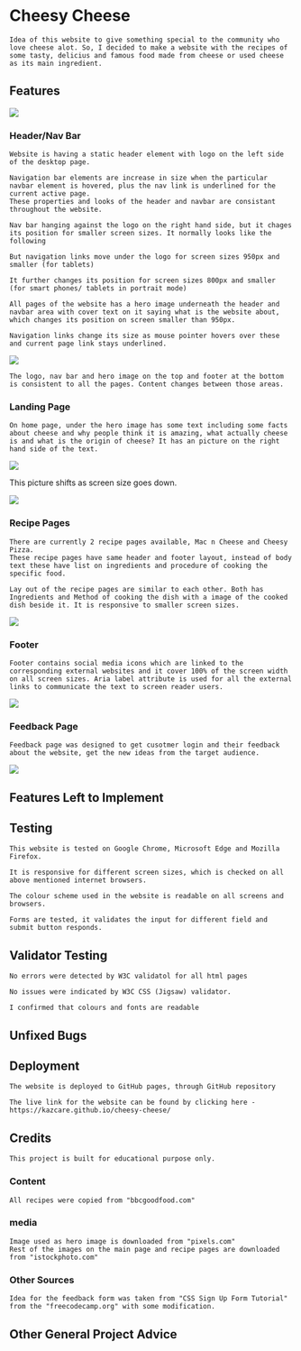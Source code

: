 # Cheesy Cheese
    Idea of this website to give something special to the community who love cheese alot. So, I decided to make a website with the recipes of some tasty, delicius and famous food made from cheese or used cheese as its main ingredient.
## Features

<img src="assets/images/responsive-main.png">

### Header/Nav Bar

    Website is having a static header element with logo on the left side of the desktop page.

    Navigation bar elements are increase in size when the particular navbar element is hovered, plus the nav link is underlined for the current active page.
    These properties and looks of the header and navbar are consistant throughout the website.

    Nav bar hanging against the logo on the right hand side, but it chages its position for smaller screen sizes. It normally looks like the following
    
    But navigation links move under the logo for screen sizes 950px and smaller (for tablets)

    It further changes its position for screen sizes 800px and smaller (for smart phones/ tablets in portrait mode)

    All pages of the website has a hero image underneath the header and navbar area with cover text on it saying what is the website about, which changes its position on screen smaller than 950px.

    Navigation links change its size as mouse pointer hovers over these and current page link stays underlined.
<img src="assets/images/nav-bar-hover.png">



    The logo, nav bar and hero image on the top and footer at the bottom is consistent to all the pages. Content changes between those areas. 

### Landing Page

    On home page, under the hero image has some text including some facts about cheese and why people think it is amazing, what actually cheese is and what is the origin of cheese? It has an picture on the right hand side of the text. 

<img src="assets/images/home-body.png">

This picture shifts as screen size goes down.

<img src="assets/images/home-body-800px.png">

### Recipe Pages
    There are currently 2 recipe pages available, Mac n Cheese and Cheesy Pizza.
    These recipe pages have same header and footer layout, instead of body text these have list on ingredients and procedure of cooking the specific food.

    Lay out of the recipe pages are similar to each other. Both has Ingredients and Method of cooking the dish with a image of the cooked dish beside it. It is responsive to smaller screen sizes.

<img src="assets/images/recipe-page.png">

### Footer

    Footer contains social media icons which are linked to the corresponding external websites and it cover 100% of the screen width on all screen sizes. Aria label attribute is used for all the external links to communicate the text to screen reader users. 

<img src="assets/images/footer.png">

### Feedback Page
    Feedback page was designed to get cusotmer login and their feedback about the website, get the new ideas from the target audience.

<img src="assets/images/feedback.png">

## Features Left to Implement

## Testing
    This website is tested on Google Chrome, Microsoft Edge and Mozilla Firefox.

    It is responsive for different screen sizes, which is checked on all above mentioned internet browsers.

    The colour scheme used in the website is readable on all screens and browsers. 

    Forms are tested, it validates the input for different field and submit button responds.

## Validator Testing

    No errors were detected by W3C validatol for all html pages 

    No issues were indicated by W3C CSS (Jigsaw) validator.

    I confirmed that colours and fonts are readable

## Unfixed Bugs

## Deployment

    The website is deployed to GitHub pages, through GitHub repository

    The live link for the website can be found by clicking here - https://kazcare.github.io/cheesy-cheese/
## Credits
    This project is built for educational purpose only.
    
### Content
    All recipes were copied from "bbcgoodfood.com"
### media

    Image used as hero image is downloaded from "pixels.com"
    Rest of the images on the main page and recipe pages are downloaded from "istockphoto.com"

### Other Sources
    Idea for the feedback form was taken from "CSS Sign Up Form Tutorial" from the "freecodecamp.org" with some modification.
## Other General Project Advice
